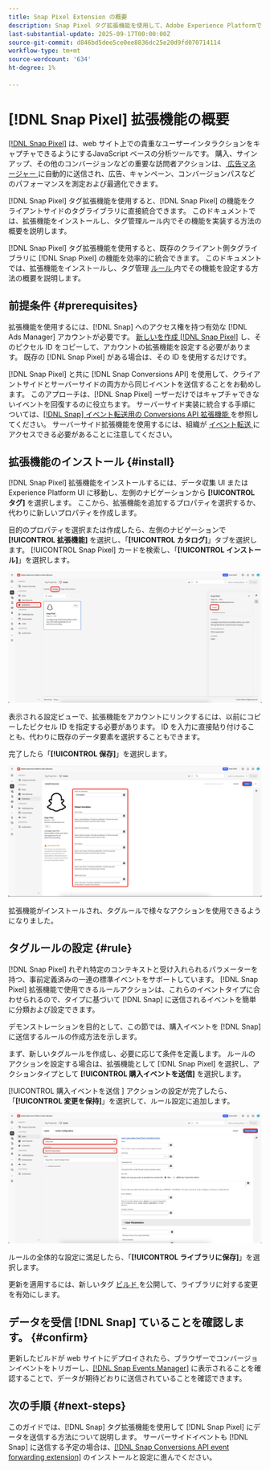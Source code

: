 ```yaml
---
title: Snap Pixel Extension の概要
description: Snap Pixel タグ拡張機能を使用して、Adobe Experience Platformでの価値のあるユーザーインタラクションをキャプチャする方法を説明します。
last-substantial-update: 2025-09-17T00:00:00Z
source-git-commit: d846bd5dee5ce0ee8836dc25e20d9fd070714114
workflow-type: tm+mt
source-wordcount: '634'
ht-degree: 1%

---
```


# [!DNL Snap Pixel] 拡張機能の概要

[[!DNL Snap Pixel]](https://businesshelp.snapchat.com/s/article/snap-pixel-about) は、web サイト上での貴重なユーザーインタラクションをキャプチャできるようにするJavaScript ベースの分析ツールです。 購入、サインアップ、その他のコンバージョンなどの重要な訪問者アクションは、[ 広告マネージャー ](http://ads.snapchat.com/) に自動的に送信され、広告、キャンペーン、コンバージョンパスなどのパフォーマンスを測定および最適化できます。

[!DNL Snap Pixel] タグ拡張機能を使用すると、[!DNL Snap Pixel] の機能をクライアントサイドのタグライブラリに直接統合できます。 このドキュメントでは、拡張機能をインストールし、タグ管理ルール内でその機能を実装する方法の概要を説明します。

[!DNL Snap Pixel] タグ拡張機能を使用すると、既存のクライアント側タグライブラリに [!DNL Snap Pixel] の機能を効率的に統合できます。 このドキュメントでは、拡張機能をインストールし、タグ管理 [ ルール ](../../../ui/managing-resources/rules.md) 内でその機能を設定する方法の概要を説明します。

## 前提条件 {#prerequisites}

拡張機能を使用するには、[!DNL Snap] へのアクセス権を持つ有効な [!DNL Ads Manager] アカウントが必要です。 [ 新しいを作成  [!DNL Snap Pixel]](https://forbusiness.snapchat.com/advertising/snap-pixel#about) し、そのピクセル ID をコピーして、アカウントの拡張機能を設定する必要があります。 既存の [!DNL Snap Pixel] がある場合は、その ID を使用するだけです。

[!DNL Snap Pixel] と共に [!DNL Snap Conversions API] を使用して、クライアントサイドとサーバーサイドの両方から同じイベントを送信することをお勧めします。 このアプローチは、[!DNL Snap Pixel] ーザーだけではキャプチャできないイベントを回復するのに役立ちます。 サーバーサイド実装に統合する手順については、[[!DNL Snap]  イベント転送用の Conversions API 拡張機能 ](../../server/snap/overview.md) を参照してください。 サーバーサイド拡張機能を使用するには、組織が [ イベント転送 ](../../../ui/event-forwarding/overview.md) にアクセスできる必要があることに注意してください。

## 拡張機能のインストール {#install}

[!DNL Snap Pixel] 拡張機能をインストールするには、データ収集 UI またはExperience Platform UI に移動し、左側のナビゲーションから **[!UICONTROL タグ]** を選択します。 ここから、拡張機能を追加するプロパティを選択するか、代わりに新しいプロパティを作成します。

目的のプロパティを選択または作成したら、左側のナビゲーションで **[!UICONTROL 拡張機能]** を選択し、「**[!UICONTROL カタログ]**」タブを選択します。 [!UICONTROL Snap Pixel] カードを検索し、「**[!UICONTROL インストール]**」を選択します。

![ データ収集 UI で [!UICONTROL Snap Pixel] 拡張機能用に選択されている [!UICONTROL  インストール ] ボタン ](./images/install.png)

表示される設定ビューで、拡張機能をアカウントにリンクするには、以前にコピーしたピクセル ID を指定する必要があります。 ID を入力に直接貼り付けることも、代わりに既存のデータ要素を選択することもできます。

完了したら「**[!UICONTROL 保存]**」を選択します。

![ 拡張機能の設定ビューでデータ要素として提供された [!DNL Pixel] ID。](./images/configure.png)

拡張機能がインストールされ、タグルールで様々なアクションを使用できるようになりました。

## タグルールの設定 {#rule}

[!DNL Snap Pixel] れぞれ特定のコンテキストと受け入れられるパラメーターを持つ、事前定義済みの一連の標準イベントをサポートしています。 [!DNL Snap Pixel] 拡張機能で使用できるルールアクションは、これらのイベントタイプに合わせられるので、タイプに基づいて [!DNL Snap] に送信されるイベントを簡単に分類および設定できます。

デモンストレーションを目的として、この節では、購入イベントを [!DNL Snap] に送信するルールの作成方法を示します。

まず、新しいタグルールを作成し、必要に応じて条件を定義します。 ルールのアクションを設定する場合は、拡張機能として [!DNL Snap Pixel] を選択し、アクションタイプとして **[!UICONTROL 購入イベントを送信]** を選択します。

[!UICONTROL  購入イベントを送信 ] アクションの設定が完了したら、「**[!UICONTROL 変更を保持]**」を選択して、ルール設定に追加します。

![ データ収集 UI でルール用に選択された [!UICONTROL  購入イベントを送信 ] アクションタイプ ](./images/action-type.png)

ルールの全体的な設定に満足したら、「**[!UICONTROL ライブラリに保存]**」を選択します。

更新を適用するには、新しいタグ [ ビルド ](../../../ui/publishing/builds.md) を公開して、ライブラリに対する変更を有効にします。

## データを受信 [!DNL Snap] ていることを確認します。 {#confirm}

更新したビルドが web サイトにデプロイされたら、ブラウザーでコンバージョンイベントをトリガーし、[[!DNL Snap Events Manager]](https://businesshelp.snapchat.com/s/article/events-manager) に表示されることを確認することで、データが期待どおりに送信されていることを確認できます。

## 次の手順 {#next-steps}

このガイドでは、[!DNL Snap] タグ拡張機能を使用して [!DNL Snap Pixel] にデータを送信する方法について説明します。 サーバーサイドイベントも [!DNL Snap] に送信する予定の場合は、[[!DNL Snap Conversions API event forwarding extension]](../../server/snap/overview.md) のインストールと設定に進んでください。
